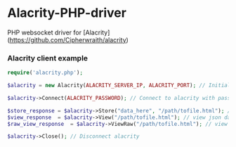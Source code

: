# Alacrity-PHP-driver
PHP websocket driver for [Alacrity] (https://github.com/Cipherwraith/alacrity)

### Alacrity client example
```php
require('alacrity.php');

$alacrity = new Alacrity(ALACRITY_SERVER_IP, ALACRITY_PORT); // Initialize alacrity object

$alacrity->Connect(ALACRITY_PASSWORD); // Connect to alacrity with password from Alacrity, will fail if no or wrong password

$store_response = $alacrity->Store("data_here", "/path/tofile.html"); // store data to path
$view_response  = $alacrity->View("/path/tofile.html"); // view json data by path
$raw_view_response  = $alacrity->ViewRaw("/path/tofile.html"); // view plain text data by path

$alacrity->Close(); // Disconnect alacrity
```
